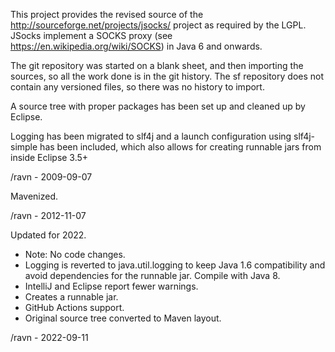 This project provides the revised source of the
<http://sourceforge.net/projects/jsocks/> project as
required by the LGPL. JSocks implement a SOCKS proxy
(see <https://en.wikipedia.org/wiki/SOCKS>) in Java 6 and onwards.

The git repository was started on a blank sheet,
and then importing the sources, so all the
work done is in the git history. The sf repository
does not contain any versioned files, so there
was no history to import.

A source tree with proper packages has been
set up and cleaned up by Eclipse.

Logging has been migrated to slf4j and a
launch configuration using slf4j-simple has
been included, which also allows for creating
runnable jars from inside Eclipse 3.5+

/ravn - 2009-09-07

Mavenized.

/ravn - 2012-11-07

Updated for 2022.

* Note: No code changes.
* Logging is reverted to java.util.logging to
  keep Java 1.6 compatibility and avoid dependencies for 
  the runnable jar. Compile with Java 8.
* IntelliJ and Eclipse report fewer warnings.
* Creates a runnable jar.
* GitHub Actions support.
* Original source tree converted to Maven layout.

/ravn - 2022-09-11
